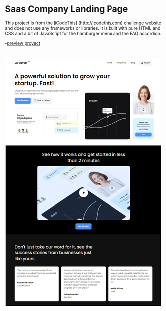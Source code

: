 # Saas Company Landing Page

This project is from the [iCodeThis] (http://icodethis.com) challenge website and does not use any frameworks or libraries. It is built with pure HTML and CSS and a bit of JavaScript for the hamburger menu and the FAQ accordion.

-[preview proyect](https://dancing-torrone-409048.netlify.app/)

<img src='./images/screen.png' width='500' style='display:block;margin:40px auto'>
